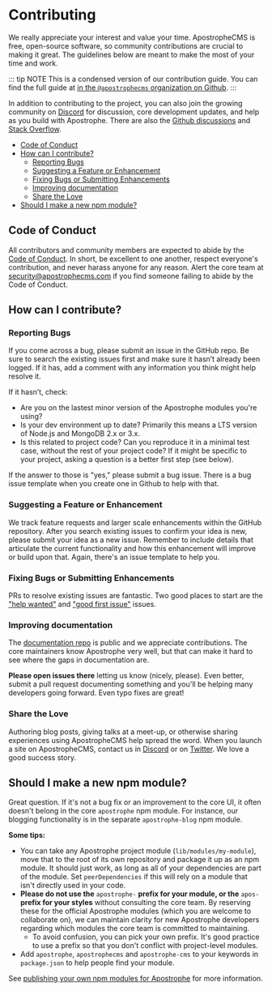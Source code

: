 # Contributing

We really appreciate your interest and value your time. ApostropheCMS is free,
open-source software, so community contributions are crucial to making it great.
The guidelines below are meant to make the most of your time and work.

::: tip NOTE
This is a condensed version of our contribution guide. You can find the full
guide at [in the `@apostrophecms` organization on Github](https://github.com/apostrophecms/.github/blob/master/CONTRIBUTING.md).
:::

In addition to contributing to the project, you can also join the growing
community on [Discord](https://chat.apostrophecms.org/) for discussion, core
development updates, and help as you build with Apostrophe. There are also the
[Github discussions](https://github.com/apostrophecms/apostrophe/discussions/) and
[Stack Overflow](https://stackoverflow.com/questions/tagged/apostrophe-cms).

- [Code of Conduct](#code-of-conduct)
- [How can I contribute?](#how-can-i-contribute)
  - [Reporting Bugs](#reporting-bugs)
  - [Suggesting a Feature or Enhancement](#suggesting-a-feature-or-enhancement)
  - [Fixing Bugs or Submitting Enhancements](#fixing-bugs-or-submitting-enhancements)
  - [Improving documentation](#improving-documentation)
  - [Share the Love](#share-the-love)
- [Should I make a new npm module?](#should-i-make-a-new-npm-module)

## Code of Conduct

All contributors and community members are expected to abide by the
[Code of Conduct](https://github.com/apostrophecms/.github/blob/master/CODE_OF_CONDUCT.md).
In short, be excellent to one another, respect everyone's contribution, and
never harass anyone for any reason. Alert the core team at
[security@apostrophecms.com](mailto:security@apostrophecms.com) if you find
someone failing to abide by the Code of Conduct.

## How can I contribute?

### Reporting Bugs

If you come across a bug, please submit an issue in the GitHub repo. Be sure to
search the existing issues first and make sure it hasn’t already been logged.
If it has, add a comment with any information you think might help resolve it.

If it hasn’t, check:

- Are you on the lastest minor version of the Apostrophe modules you're using?
- Is your dev environment up to date? Primarily this means a LTS version of
Node.js and MongoDB 2.x or 3.x.
- Is this related to project code? Can you reproduce it in a minimal test case,
without the rest of your project code? If it might be specific to your project,
asking a question is a better first step (see below).

If the answer to those is "yes," please submit a bug issue. There is a bug issue
template when you create one in Github to help with that.

### Suggesting a Feature or Enhancement

We track feature requests and larger scale enhancements within the GitHub
repository. After you search existing issues to confirm your idea is new,
please submit your idea as a new issue. Remember to include details
that articulate the current functionality and how this enhancement will improve
or build upon that. Again, there's an issue template to help you.

### Fixing Bugs or Submitting Enhancements

PRs to resolve existing issues are fantastic. Two good places to start are the
["help wanted"](https://github.com/apostrophecms/apostrophe/issues?q=is%3Aopen+is%3Aissue+label%3A%22help+wanted%22)
and ["good first issue"](https://github.com/apostrophecms/apostrophe/issues?q=is%3Aopen+is%3Aissue+label%3A%22good+first+issue%22) issues.

### Improving documentation

The [documentation repo](https://github.com/apostrophecms/apostrophe-documentation)
is public and we appreciate contributions. The core maintainers know Apostrophe
very well, but that can make it hard to see where the gaps in documentation are.

**Please open issues there** letting us know (nicely, please). Even better, submit a
pull request documenting something and you'll be helping many developers going
forward. Even typo fixes are great!

### Share the Love

Authoring blog posts, giving talks at a meet-up, or otherwise sharing
experiences using ApostropheCMS help spread the word. When you launch a site on
ApostropheCMS, contact us in [Discord](https://chat.apostrophecms.org) or on
[Twitter](https://twitter.com/apostrophecms). We love a good success story.

## Should I make a new npm module?

Great question. If it's not a bug fix or an improvement to the core UI, it often
doesn't belong in the core `apostrophe` npm module. For instance, our blogging
functionality is in the separate `apostrophe-blog` npm module.

**Some tips:**

- You can take any Apostrophe project module (`lib/modules/my-module`), move
that to the root of its own repository and package it up as an npm module. It
should just work, as long as all of your dependencies are part of the module.
Set `peerDependencies` if this will rely on a module that isn't directly used in
your code.
- **Please do not use the** `apostrophe-` **prefix for your module, or the**
`apos-` **prefix for your styles** without consulting the core team. By
reserving these for the official Apostrophe modules (which you are welcome to
collaborate on), we can maintain clarity for new Apostrophe developers regarding
which modules the core team is committed to maintaining.
  - To avoid confusion, you can pick your own prefix. It's good practice to use
  a prefix so that you don't conflict with project-level modules.
- Add `apostrophe`, `apostrophecms` and `apostrophe-cms` to your keywords in
`package.json` to help people find your module.

See [publishing your own npm modules for Apostrophe](/core-concepts/modules/more-modules.md#publishing-your-own-npm-modules-for-apostrophe) for more information.
